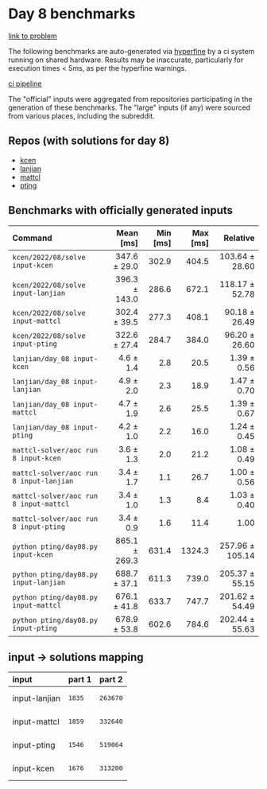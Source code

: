 # Day 8 benchmarks

[link to problem](http://adventofcode.com/2022/day/8)

The following benchmarks are auto-generated via [hyperfine](https://github.com/sharkdp/hyperfine) by a ci system running on shared hardware. Results may be inaccurate, particularly for execution times < 5ms, as per the hyperfine warnings.

[ci pipeline](http://ci.papercode.net:8080/teams/aoc2022/pipelines/aoc-compare-2022)

The "official" inputs were aggregated from repositories participating in the generation of these benchmarks. The "large" inputs (if any) were sourced from various places, including the subreddit.

## Repos (with solutions for day 8)


- [kcen](https://github.com/kcen/AdventOfCode)
- [lanjian](https://github.com/LanJian/aoc-2022)
- [mattcl](https://github.com/mattcl/aoc2022)
- [pting](https://github.com/pting/aoc2022)

## Benchmarks with officially generated inputs
| Command | Mean [ms] | Min [ms] | Max [ms] | Relative |
|:---|---:|---:|---:|---:|
| `kcen/2022/08/solve input-kcen` | 347.6 ± 29.0 | 302.9 | 404.5 | 103.64 ± 28.60 |
| `kcen/2022/08/solve input-lanjian` | 396.3 ± 143.0 | 286.6 | 672.1 | 118.17 ± 52.78 |
| `kcen/2022/08/solve input-mattcl` | 302.4 ± 39.5 | 277.3 | 408.1 | 90.18 ± 26.49 |
| `kcen/2022/08/solve input-pting` | 322.6 ± 27.4 | 284.7 | 384.0 | 96.20 ± 26.60 |
| `lanjian/day_08 input-kcen` | 4.6 ± 1.4 | 2.8 | 20.5 | 1.39 ± 0.56 |
| `lanjian/day_08 input-lanjian` | 4.9 ± 2.0 | 2.3 | 18.9 | 1.47 ± 0.70 |
| `lanjian/day_08 input-mattcl` | 4.7 ± 1.9 | 2.6 | 25.5 | 1.39 ± 0.67 |
| `lanjian/day_08 input-pting` | 4.2 ± 1.0 | 2.2 | 16.0 | 1.24 ± 0.45 |
| `mattcl-solver/aoc run 8 input-kcen` | 3.6 ± 1.3 | 2.0 | 21.2 | 1.08 ± 0.49 |
| `mattcl-solver/aoc run 8 input-lanjian` | 3.4 ± 1.7 | 1.1 | 26.7 | 1.00 ± 0.56 |
| `mattcl-solver/aoc run 8 input-mattcl` | 3.4 ± 1.0 | 1.3 | 8.4 | 1.03 ± 0.40 |
| `mattcl-solver/aoc run 8 input-pting` | 3.4 ± 0.9 | 1.6 | 11.4 | 1.00 |
| `python pting/day08.py input-kcen` | 865.1 ± 269.3 | 631.4 | 1324.3 | 257.96 ± 105.14 |
| `python pting/day08.py input-lanjian` | 688.7 ± 37.1 | 611.3 | 739.0 | 205.37 ± 55.15 |
| `python pting/day08.py input-mattcl` | 676.1 ± 41.8 | 633.7 | 747.7 | 201.62 ± 54.49 |
| `python pting/day08.py input-pting` | 678.9 ± 53.8 | 602.6 | 784.6 | 202.44 ± 55.63 |

## input -> solutions mapping
|input|part 1|part 2|
|:---|:---|:---|
|input-lanjian|<pre>1835</pre>|<pre>263670</pre>|
|input-mattcl|<pre>1859</pre>|<pre>332640</pre>|
|input-pting|<pre>1546</pre>|<pre>519064</pre>|
|input-kcen|<pre>1676</pre>|<pre>313200</pre>|
